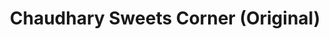 ---
title: "Chaudhary Sweets Corner (Original)"
url: /delhi/chaudhary-sweets-corner-original/
shop: Süßwaren
---